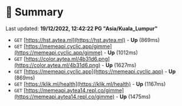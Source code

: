 # 📖 Summary
Last updated: **19/12/2022, 12:42:22 PG "Asia/Kuala_Lumpur"**

- `GET` [https://hst.aytea.ml](https://hst.aytea.ml) - **Up** (869ms)
- `GET` [https://memeapi.cyclic.app/gimme](https://memeapi.cyclic.app/gimme) - **Up** (1012ms)
- `GET` [https://color.aytea.ml/4b31d6.png](https://color.aytea.ml/4b31d6.png) - **Up** (1627ms)
- `GET` [https://memeapi.cyclic.app](https://memeapi.cyclic.app) - **Up** (869ms)
- `GET` [https://klik.ml/health](https://klik.ml/health) - **Up** (1167ms)
- `GET` [https://memeapi.aytea14.repl.co/gimme](https://memeapi.aytea14.repl.co/gimme) - **Up** (1475ms)
